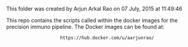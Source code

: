 This folder was created by Arjun Arkal Rao on  07 July, 2015  at  11:49:46

This repo contains the scripts called within the docker images for the precision
immuno pipeline. The Docker images can be found at:

                        https://hub.docker.com/u/aarjunrao/


